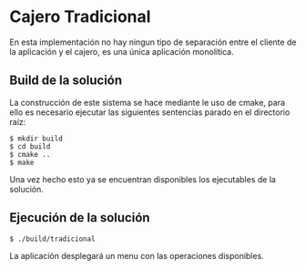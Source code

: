 # Cajero Tradicional

En esta implementación no hay ningun tipo de separación entre el cliente de la aplicación y el cajero, es una única aplicación monolítica.


## Build de la solución

La construcción de este sistema se hace mediante le uso de cmake, para ello es necesario ejecutar las siguientes sentencias parado en el directorio raíz:

```{r, engine='bash'}
$ mkdir build
$ cd build
$ cmake ..
$ make
```
Una vez hecho esto ya se encuentran disponibles los ejecutables de la solución.

## Ejecución de la solución

```{r, engine='bash'}
$ ./build/tradicional 
```
La aplicación desplegará un menu con las operaciones disponibles.